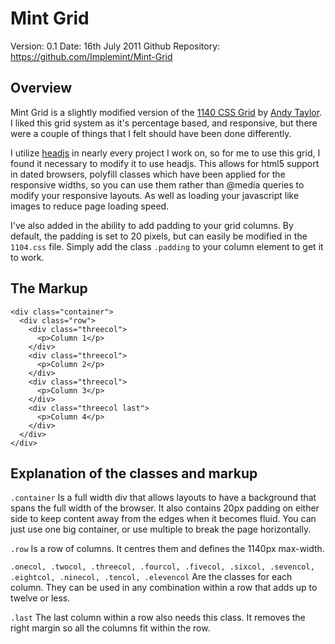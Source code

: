 # Mint Grid #

Version: 0.1
Date: 16th July 2011
Github Repository: https://github.com/Implemint/Mint-Grid

## Overview

Mint Grid is a slightly modified version of the [1140 CSS Grid](http://cssgrid.net/) by [Andy Taylor](http://andytly.com/). I liked this grid system as it's percentage based, and responsive, but there were a couple of things that I felt should have been done differently.

I utilize [headjs](http://headjs.com/) in nearly every project I work on, so for me to use this grid, I found it necessary to modify it to use headjs. This allows for html5 support in dated browsers, polyfill classes which have been applied for the responsive widths, so you can use them rather than @media queries to modify your responsive layouts. As well as loading your javascript like images to reduce page loading speed.

I've also added in the ability to add padding to your grid columns. By default, the padding is set to 20 pixels, but can easily be modified in the `1104.css` file. Simply add the class `.padding` to your column element to get it to work.

## The Markup

    <div class="container">
      <div class="row">
        <div class="threecol">
          <p>Column 1</p>
        </div>
        <div class="threecol">
          <p>Column 2</p>
        </div>
        <div class="threecol">
          <p>Column 3</p>
        </div>
        <div class="threecol last">
          <p>Column 4</p>
        </div>
      </div>
    </div>

## Explanation of the classes and markup
`.container`
Is a full width div that allows layouts to have a background that spans the full width of the browser. It also contains 20px padding on either side to keep content away from the edges when it becomes fluid. You can just use one big container, or use multiple to break the page horizontally.

`.row`
Is a row of columns. It centres them and defines the 1140px max-width.

`.onecol, .twocol, .threecol, .fourcol, .fivecol, .sixcol, .sevencol, .eightcol, .ninecol, .tencol, .elevencol`
Are the classes for each column. They can be used in any combination within a row that adds up to twelve or less.

`.last`
The last column within a row also needs this class. It removes the right margin so all the columns fit within the row.
